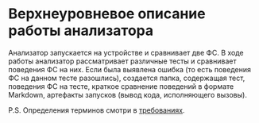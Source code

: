 # Верхнеуровневое описание работы анализатора

Анализатор запускается на устройстве и сравнивает две ФС.
В ходе работы анализатор рассматривает различные тесты и сравнивает поведения ФС на них.
Если была выявлена ошибка (то есть поведения ФС на данном тесте разошлись), создается папка, содержащая тест, поведения ФС на тесте, краткое сравнение поведений в формате Markdown, артефакты запусков (вывод кода, исполняющего вызовы).

P.S. Определения терминов смотри в [требованиях](/requirements/requirements.md`).
